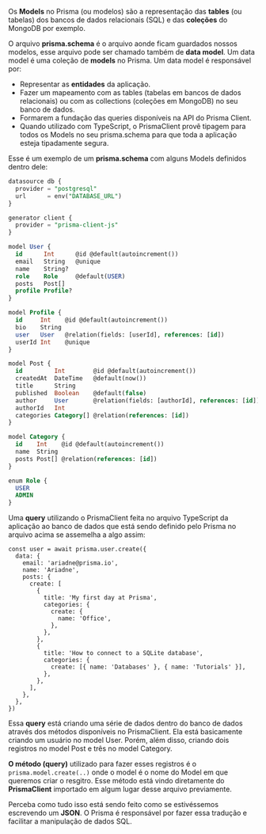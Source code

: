 Os **Models** no Prisma (ou modelos) são a representação das **tables** (ou tabelas) dos bancos de dados relacionais (SQL) e das **coleções** do MongoDB por exemplo.

O arquivo **prisma.schema** é o arquivo aonde ficam guardados nossos modelos, esse arquivo pode ser chamado também de ********************data model********************. Um data model é uma coleção de **models** no Prisma. Um data model é responsável por:

- Representar as ******************entidades****************** da aplicação.
- Fazer um mapeamento com as tables (tabelas em bancos de dados relacionais) ou com as collections (coleções em MongoDB) no seu banco de dados.
- Formarem a fundação das queries disponíveis na API do Prisma Client.
- Quando utilizado com TypeScript, o PrismaClient provê tipagem para todos os Models no seu prisma.schema para que toda a aplicação esteja tipadamente segura.

Esse é um exemplo de um **prisma.schema** com alguns Models definidos dentro dele:

```sql
datasource db {
  provider = "postgresql"
  url      = env("DATABASE_URL")
}

generator client {
  provider = "prisma-client-js"
}

model User {
  id      Int      @id @default(autoincrement())
  email   String   @unique
  name    String?
  role    Role     @default(USER)
  posts   Post[]
  profile Profile?
}

model Profile {
  id     Int    @id @default(autoincrement())
  bio    String
  user   User   @relation(fields: [userId], references: [id])
  userId Int    @unique
}

model Post {
  id         Int        @id @default(autoincrement())
  createdAt  DateTime   @default(now())
  title      String
  published  Boolean    @default(false)
  author     User       @relation(fields: [authorId], references: [id])
  authorId   Int
  categories Category[] @relation(references: [id])
}

model Category {
  id    Int    @id @default(autoincrement())
  name  String
  posts Post[] @relation(references: [id])
}

enum Role {
  USER
  ADMIN
}
```

Uma **query** utilizando o PrismaClient feita no arquivo TypeScript da aplicação ao banco de dados que está sendo definido pelo Prisma no arquivo acima se assemelha a algo assim:

```tsx
const user = await prisma.user.create({
  data: {
    email: 'ariadne@prisma.io',
    name: 'Ariadne',
    posts: {
      create: [
        {
          title: 'My first day at Prisma',
          categories: {
            create: {
              name: 'Office',
            },
          },
        },
        {
          title: 'How to connect to a SQLite database',
          categories: {
            create: [{ name: 'Databases' }, { name: 'Tutorials' }],
          },
        },
      ],
    },
  },
})
```

Essa **query** está criando uma série de dados dentro do banco de dados através dos métodos disponíveis no PrismaClient. Ela está basicamente criando um usuário no model User. Porém, além disso, criando dois registros no model Post e três no model Category.

**O método (query)** utilizado para fazer esses registros é o `prisma.model.create(..)` onde o model é o nome do Model em que queremos criar o resgitro. Esse método está vindo diretamente do **PrismaClient** importado em algum lugar desse arquivo previamente.

Perceba como tudo isso está sendo feito como se estivéssemos escrevendo um **JSON**. O Prisma é responsável por fazer essa tradução e facilitar a manipulação de dados SQL.